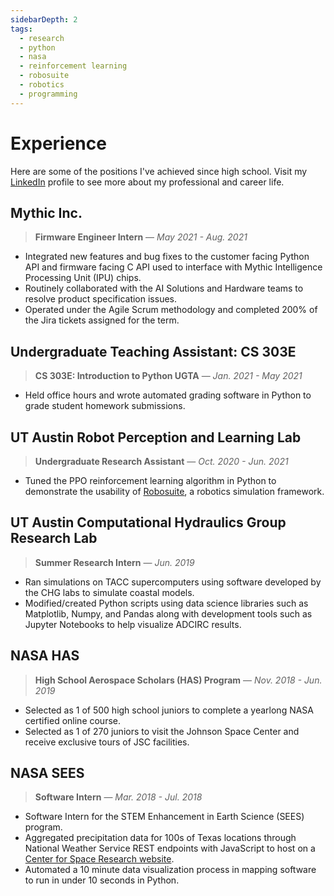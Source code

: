 ```yaml
---
sidebarDepth: 2
tags: 
  - research
  - python
  - nasa
  - reinforcement learning
  - robosuite
  - robotics
  - programming
---
```

# Experience

Here are some of the positions I've achieved since high school. Visit my [LinkedIn](https://linkedin.com/in/harishbommakanti) profile to see more about my professional and career life.

## Mythic Inc.
> **Firmware Engineer Intern** &mdash; *May 2021 - Aug. 2021*

- Integrated new features and bug fixes to the customer facing Python API and firmware facing C API used to interface with Mythic Intelligence Processing Unit (IPU) chips.
- Routinely collaborated with the AI Solutions and Hardware teams to resolve product specification issues.
- Operated under the Agile Scrum methodology and completed 200% of the Jira tickets assigned for the term.

## Undergraduate Teaching Assistant: CS 303E
> **CS 303E: Introduction to Python UGTA** &mdash; *Jan. 2021 - May 2021*
- Held office hours and wrote automated grading software in Python to grade student homework submissions.

## UT Austin Robot Perception and Learning Lab
> **Undergraduate Research Assistant** &mdash; *Oct. 2020 - Jun. 2021*

- Tuned the PPO reinforcement learning algorithm in Python to demonstrate the usability of [Robosuite](https://robosuite.ai), a robotics simulation framework.

## UT Austin Computational Hydraulics Group Research Lab
> **Summer Research Intern** &mdash; *Jun. 2019*

- Ran simulations on TACC supercomputers using software developed by the CHG labs to simulate coastal models.
- Modified/created Python scripts using data science libraries such as Matplotlib, Numpy, and Pandas along with development tools such as Jupyter Notebooks to help visualize ADCIRC results.

## NASA HAS 
> **High School Aerospace Scholars (HAS) Program** &mdash; *Nov. 2018 - Jun. 2019*

- Selected as 1 of 500 high school juniors to complete a yearlong NASA certified online course.
- Selected as 1 of 270 juniors to visit the Johnson Space Center and receive exclusive tours of JSC facilities. 


## NASA SEES
> **Software Intern** &mdash; *Mar. 2018 - Jul. 2018*

- Software Intern for the STEM Enhancement in Earth Science (SEES) program.
- Aggregated precipitation data for 100s of Texas locations through National Weather Service REST endpoints with JavaScript to host on a
[Center for Space Research website](https://agw-prim-green2.csr.utexas.edu/SEES2018/).
- Automated a 10 minute data visualization process in mapping software to run in under 10 seconds in Python.